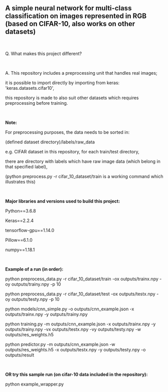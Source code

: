 <h2>A simple neural network for multi-class classification on images represented in RGB
(based on CIFAR-10, also works on other datasets)</h2>

<p>&nbsp;</p>
Q. What makes this project different?
<p>&nbsp;</p>
A. This repository includes a preprocessing unit that handles real images; 

it is possible to import directly by importing from keras: 'keras.datasets.cifar10',

this repository is made to also suit other datasets which requires preprocessing before training.

<p>&nbsp;</p>
<b>Note:</b>

For preprocessing purposes, the data needs to be sorted in:

(defined dataset directory)/labels/raw_data

e.g. CIFAR dataset in this repository, for each train/test directory, 

there are directory with labels which have raw image data (which belong in that specified label),

(python preprocess.py -r cifar_10_dataset/train is a working command which illustrates this)


<p>&nbsp;</p>
<b>Major libraries and versions used to build this project:</b>

Python==3.6.8

Keras==2.2.4

tensorflow-gpu==1.14.0

Pillow==6.1.0

numpy==1.18.1



<p>&nbsp;</p>
<b>Example of a run (in order):</b>

python preprocess_data.py -r cifar_10_dataset/train -ox outputs/trainx.npy -oy outputs/trainy.npy -p 10

python preprocess_data.py -r cifar_10_dataset/test -ox outputs/testx.npy -oy outputs/testy.npy -p 10

python models/cnn_simple.py -o outputs/cnn_example.json -x outputs/trainx.npy -y outputs/trainy.npy

python training.py -m outputs/cnn_example.json -x outputs/trainx.npy -y outputs/trainy.npy -vx outputs/testx.npy -vy 
outputs/testy.npy -w outputs/res_weights.h5

python predictor.py -m outputs/cnn_example.json -w outputs/res_weights.h5 -x outputs/testx.npy -y outputs/testy.npy -o outputs/result
<p>&nbsp;</p>
<b>OR try this sample run (on cifar-10 data included in the repository):</b>

python example_wrapper.py
